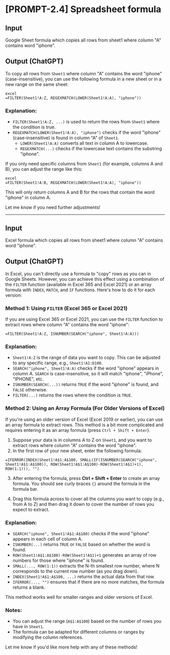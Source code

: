 # [PROMPT-2.4] Spreadsheet formula

## Input

Google Sheet formula which copies all rows from sheet1 where column "A" contains word "iphone".

## Output (ChatGPT)

To copy all rows from `Sheet1` where column "A" contains the word "iphone" (case-insensitive), you can use the following formula in a new sheet or in a new range on the same sheet:

```
excel
=FILTER(Sheet1!A:Z, REGEXMATCH(LOWER(Sheet1!A:A), "iphone"))
```

### Explanation:
- `FILTER(Sheet1!A:Z, ...)` is used to return the rows from `Sheet1` where the condition is true.
- `REGEXMATCH(LOWER(Sheet1!A:A), "iphone")` checks if the word "iphone" (case-insensitive) is found in column "A" of `Sheet1`. 
  - `LOWER(Sheet1!A:A)` converts all text in column A to lowercase.
  - `REGEXMATCH(...)` checks if the lowercase text contains the substring "iphone".

If you only need specific columns from `Sheet1` (for example, columns A and B), you can adjust the range like this:

```
excel
=FILTER(Sheet1!A:B, REGEXMATCH(LOWER(Sheet1!A:A), "iphone"))
```

This will only return columns A and B for the rows that contain the word "iphone" in column A.

Let me know if you need further adjustments!

---

## Input

Excel formula which copies all rows from sheet1 where column "A" contains word "iphone".

## Output (ChatGPT)

In Excel, you can't directly use a formula to "copy" rows as you can in Google Sheets. However, you can achieve this effect using a combination of the `FILTER` function (available in Excel 365 and Excel 2021) or an array formula with `INDEX`, `MATCH`, and `IF` functions. Here's how to do it for each version:

### Method 1: Using `FILTER` (Excel 365 or Excel 2021)
If you are using Excel 365 or Excel 2021, you can use the `FILTER` function to extract rows where column "A" contains the word "iphone":

```excel
=FILTER(Sheet1!A:Z, ISNUMBER(SEARCH("iphone", Sheet1!A:A)))
```

### Explanation:
- `Sheet1!A:Z` is the range of data you want to copy. This can be adjusted to any specific range, e.g., `Sheet1!A1:D100`.
- `SEARCH("iphone", Sheet1!A:A)` checks if the word "iphone" appears in column A. `SEARCH` is case-insensitive, so it will match "iphone", "iPhone", "IPHONE", etc.
- `ISNUMBER(SEARCH(...))` returns `TRUE` if the word "iphone" is found, and `FALSE` otherwise.
- `FILTER(...)` returns the rows where the condition is `TRUE`.

### Method 2: Using an Array Formula (For Older Versions of Excel)
If you're using an older version of Excel (Excel 2019 or earlier), you can use an array formula to extract rows. This method is a bit more complicated and requires entering it as an array formula (press `Ctrl + Shift + Enter`).

1. Suppose your data is in columns A to Z on `Sheet1`, and you want to extract rows where column "A" contains the word "iphone".
2. In the first row of your new sheet, enter the following formula:

```excel
=IFERROR(INDEX(Sheet1!A$1:A$100, SMALL(IF(ISNUMBER(SEARCH("iphone", Sheet1!A$1:A$100)), ROW(Sheet1!A$1:A$100)-ROW(Sheet1!A$1)+1), ROW(1:1))), "")
```

3. After entering the formula, press **Ctrl + Shift + Enter** to create an array formula. You should see curly braces `{}` around the formula in the formula bar.

4. Drag this formula across to cover all the columns you want to copy (e.g., from A to Z) and then drag it down to cover the number of rows you expect to extract.

### Explanation:
- `SEARCH("iphone", Sheet1!A$1:A$100)` checks if the word "iphone" appears in each cell of column A.
- `ISNUMBER(...)` returns `TRUE` or `FALSE` based on whether the word is found.
- `ROW(Sheet1!A$1:A$100)-ROW(Sheet1!A$1)+1` generates an array of row numbers for those where "iphone" is found.
- `SMALL(..., ROW(1:1))` extracts the N-th smallest row number, where N corresponds to the current row number (as you drag down).
- `INDEX(Sheet1!A$1:A$100, ...)` returns the actual data from that row.
- `IFERROR(..., "")` ensures that if there are no more matches, the formula returns a blank.

This method works well for smaller ranges and older versions of Excel.

### Notes:
- You can adjust the range (`A$1:A$100`) based on the number of rows you have in `Sheet1`.
- The formula can be adapted for different columns or ranges by modifying the column references.

Let me know if you'd like more help with any of these methods!